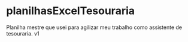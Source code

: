 # planilhasExcelTesouraria
Planilha mestre que usei para agilizar meu trabalho como assistente de tesouraria. v1